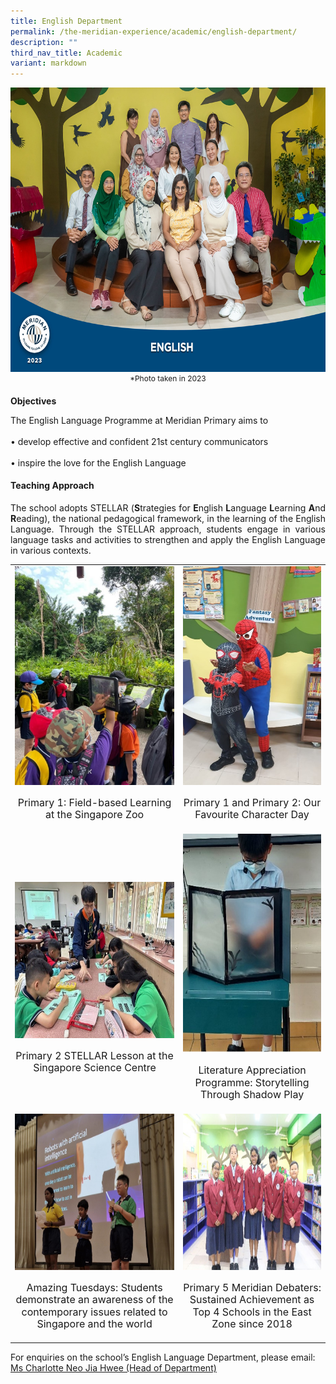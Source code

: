 ```yaml
---
title: English Department
permalink: /the-meridian-experience/academic/english-department/
description: ""
third_nav_title: Academic
variant: markdown
---
```

<img src="/images/Our%20Staff/2023%20Dept%20Photos/English__Formal_min.jpg" style="width:650px;height:455px;float:center">
<p style="margin-bottom:0; margin-top:0; font-size: 12px; text-align:center;">*Photo taken in 2023</p>
 

<h4 style="margin-bottom:0; margin-top:1;">Objectives</h4>

The English Language Programme at Meridian Primary aims to<br>
<br>
• develop effective and confident 21st century communicators<br>
<br>
• inspire the love for the English Language<br>

#### Teaching Approach
<p align="justify">The school adopts STELLAR (<b>S</b>trategies for <b>E</b>nglish <b>L</b>anguage <b>L</b>earning <b>A</b>nd <b>R</b>eading), the national pedagogical framework, in the learning of the English Language. Through the STELLAR approach, students engage in various language tasks and activities to strengthen and apply the English Language in various contexts.</p>

<table style="width:100%">

  <tbody><tr>
    <td><img src="/images/The%20Meridian%20Experience/English%20Dept/2024_EL1.jpg" style="width:280px;height:350px;float:center"><p style="line-height:1.2em; font-size: 16px; text-align:center;">Primary 1: Field-based Learning at the Singapore Zoo</p></td>
    <td><img src="/images/The%20Meridian%20Experience/English%20Dept/2024_EL2.jpg" style="width:280px;height:350px;float:center"><p style="line-height:1.2em; font-size: 16px; text-align:center;">Primary 1 and Primary 2: Our Favourite Character Day</p></td>
  </tr>
		<tr>
    <td><br><br><img src="/images/The%20Meridian%20Experience/English%20Dept/2024_EL3.jpg" style="width:380px;height:250px;float:center"><p style="line-height:1.2em; font-size: 16px; text-align:center;">Primary 2 STELLAR Lesson at the Singapore Science Centre</p></td>
    <td><img src="/images/The%20Meridian%20Experience/English%20Dept/2024_EL4.jpg" style="width:280px;height:350px;float:center"><p style="line-height:1.2em; font-size: 16px; text-align:center;">Literature Appreciation Programme: Storytelling Through Shadow Play</p></td>
  </tr>
		<tr>
    <td><img src="/images/The%20Meridian%20Experience/English%20Dept/2024_EL5.jpg" style="width:350px;height:250px;float:center"><p style="line-height:1.2em; font-size: 16px; text-align:center;">Amazing Tuesdays: Students demonstrate an awareness of the contemporary issues related to Singapore and the world</p></td>
    <td><img src="/images/The%20Meridian%20Experience/English%20Dept/2024_EL6.jpg" style="width:380px;height:250px;float:center"><p style="line-height:1.2em; font-size: 16px; text-align:center;">Primary 5 Meridian Debaters: Sustained Achievement as Top 4 Schools in the East Zone since 2018</p></td>
  </tr>
</tbody></table>


For enquiries on the school’s English Language Department, please email:<br>
<a href="mailto:neo_jia_hwee@moe.edu.sg">Ms Charlotte Neo Jia Hwee (Head of Department)</a>